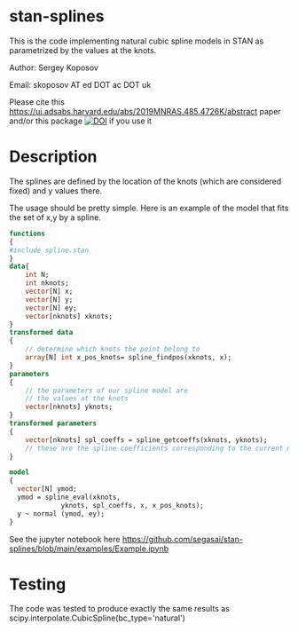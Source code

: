 # stan-splines
This is the code implementing natural cubic spline models in STAN as parametrized by the values at the knots.

Author: Sergey Koposov

Email: skoposov AT ed DOT ac DOT uk

Please cite this https://ui.adsabs.harvard.edu/abs/2019MNRAS.485.4726K/abstract
paper and/or this package [![DOI](https://zenodo.org/badge/DOI/10.5281/zenodo.7193910.svg)](https://doi.org/10.5281/zenodo.7193910)
if you use it 

# Description
The splines are defined by the location of the knots (which are considered fixed) and y values there.

The usage should be pretty simple. Here is an example of the model that
fits the set of x,y by a spline.

```stan
functions
{
#include spline.stan
}
data{
	int N;
	int nknots;
	vector[N] x;
	vector[N] y;
	vector[N] ey;
	vector[nknots] xknots;
}
transformed data
{
	// determine which knots the point belong to
	array[N] int x_pos_knots= spline_findpos(xknots, x);
}
parameters
{
	// the parameters of our spline model are
	// the values at the knots
	vector[nknots] yknots;
}
transformed parameters
{
	vector[nknots] spl_coeffs = spline_getcoeffs(xknots, yknots);
	// these are the spline coefficients corresponding to the current model
}

model
{
  vector[N] ymod;
  ymod = spline_eval(xknots,
		     yknots, spl_coeffs, x, x_pos_knots);
  y ~ normal (ymod, ey);
}
```

See the jupyter notebook here 
https://github.com/segasai/stan-splines/blob/main/examples/Example.ipynb


# Testing

The code was tested to produce exactly the same results as scipy.interpolate.CubicSpline(bc_type='natural')
